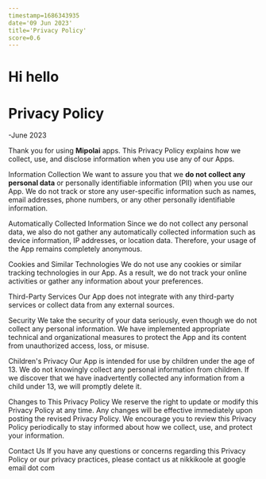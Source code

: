 ```yaml
---
timestamp=1686343935
date='09 Jun 2023'
title='Privacy Policy'
score=0.6
---
```


# Hi hello 
# Privacy Policy

-June 2023 

Thank you for using **Mipolai** apps. This Privacy Policy explains how we collect, use, and disclose information when you use any of our Apps.

Information Collection
We want to assure you that we **do not collect any personal data** or personally identifiable information (PII) when you use our App. We do not track or store any user-specific information such as names, email addresses, phone numbers, or any other personally identifiable information.

Automatically Collected Information
Since we do not collect any personal data, we also do not gather any automatically collected information such as device information, IP addresses, or location data. Therefore, your usage of the App remains completely anonymous.

Cookies and Similar Technologies
We do not use any cookies or similar tracking technologies in our App. As a result, we do not track your online activities or gather any information about your preferences.

Third-Party Services
Our App does not integrate with any third-party services or collect data from any external sources.

Security
We take the security of your data seriously, even though we do not collect any personal information. We have implemented appropriate technical and organizational measures to protect the App and its content from unauthorized access, loss, or misuse.

Children's Privacy
Our App is intended for use by children under the age of 13. We do not knowingly collect any personal information from children. If we discover that we have inadvertently collected any information from a child under 13, we will promptly delete it.

Changes to This Privacy Policy
We reserve the right to update or modify this Privacy Policy at any time. Any changes will be effective immediately upon posting the revised Privacy Policy. We encourage you to review this Privacy Policy periodically to stay informed about how we collect, use, and protect your information.

Contact Us
If you have any questions or concerns regarding this Privacy Policy or our privacy practices, please contact us at nikkikoole at google email dot com


